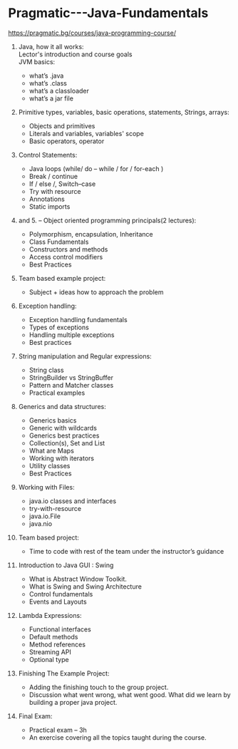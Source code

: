 # Pragmatic---Java-Fundamentals

https://pragmatic.bg/courses/java-programming-course/

1. Java, how it all works:</br>
Lector's introduction and course goals</br>
JVM basics:
	- what’s .java
	- what’s .class
	- what’s a classloader
	- what’s a jar file

2. Primitive types, variables, basic operations, statements, Strings, arrays: 
	- Objects and primitives
	- Literals and variables, variables' scope
	- Basic operators, operator

3. Control Statements: 
	- Java loops (while/ do – while / for / for-each )
	- Break / continue
	- If / else /, Switch–case
	- Try with resource
	- Annotations
	- Static imports
    
4. and 5. – Object oriented programming principals(2 lectures): 
	- Polymorphism, encapsulation, Inheritance
	- Class Fundamentals
	- Constructors and methods
	- Access control modifiers
	- Best Practices
    
6. Team based example project: 
	- Subject + ideas how to approach the problem

7. Exception handling: 
	- Exception handling fundamentals
	- Types of exceptions
	- Handling multiple exceptions
	- Best practices
  
8. String manipulation and Regular expressions: 
	- String class
	- StringBuilder vs StringBuffer
	- Pattern and Matcher classes
	- Practical examples
  
9. Generics and data structures: 
	- Generics basics
	- Generic with wildcards
	- Generics best practices
	- Collection(s), Set and List
	- What are Maps
	- Working with iterators
	- Utility classes
	- Best Practices
  
10. Working with Files: 
	- java.io classes and interfaces
	- try-with-resource
	- java.io.File
	- java.nio
  
11. Team based project: 
	- Time to code with rest of the team under the instructor’s guidance

12. Introduction to Java GUI : Swing
	- What is Abstract Window Toolkit.
	- What is Swing and Swing Architecture
	- Control fundamentals
	- Events and Layouts
  
13. Lambda Expressions: 
	- Functional interfaces
	- Default methods
	- Method references
	- Streaming API
	- Optional type
  
14. Finishing The Example Project: 
	- Adding the finishing touch to the group project.
	- Discussion what went wrong, what went good. What did we learn by building a proper java project.

15. Final Exam: 
	- Practical exam – 3h
	- An exercise covering all the topics taught during the course.
